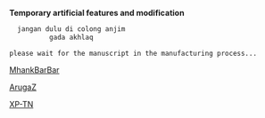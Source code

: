 **Temporary artificial features and modification**


```bash
  jangan dulu di colong anjim
          gada akhlaq
```

```please wait for the manuscript in the manufacturing process... ```

[MhankBarBar](https://github.com/MhankBarBar)

[ArugaZ](https:/github.com/ArugaZ)

[XP-TN](https://github.com/XP-TN)
